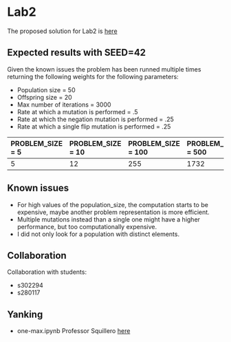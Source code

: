 
# Lab2
The proposed solution for Lab2 is [here](https://github.com/AlessiaLeclercq/ComputationalIntelligence_S291871/blob/main/lab2/lab2.ipynb)

## Expected results with SEED=42
Given the known issues the problem has been runned multiple times returning the following weights for the following parameters: 
- Population size = 50
- Offspring size = 20
- Max number of iterations = 3000
- Rate at which a mutation is performed = .5
- Rate at which the negation mutation is performed = .25
- Rate at which a single flip mutation is performed = .25

| PROBLEM_SIZE = 5  | PROBLEM_SIZE = 10 |  PROBLEM_SIZE = 100 | PROBLEM_SIZE = 500 | PROBLEM_SIZE = 1000 |
|:-------|:-------|:--------|:--------|:---------|
| 5      | 12     | 255     | 1732    | 3885     |

## Known issues
- For high values of the population_size, the computation starts to be expensive, maybe another problem representation is more efficient. 
- Multiple mutations instead than a single one might have a higher performance, but too computationally expensive.
- I did not only look for a population with distinct elements. 

## Collaboration
Collaboration with students:
- s302294
- s280117

## Yanking
- one-max.ipynb Professor Squillero [here](https://github.com/squillero/computational-intelligence/blob/master/2022-23/one-max.ipynb)
